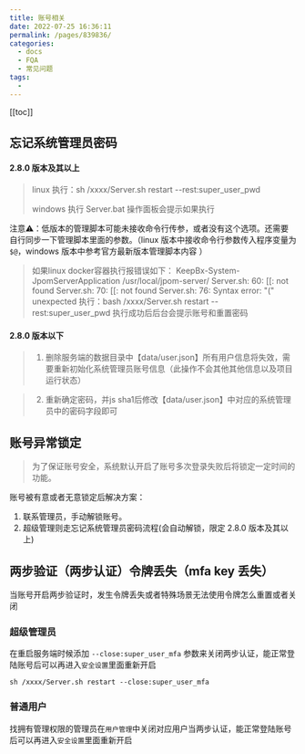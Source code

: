 ```yaml
---
title: 账号相关
date: 2022-07-25 16:36:11
permalink: /pages/839836/
categories:
  - docs
  - FQA
  - 常见问题
tags:
  - 
---
```


[[toc]]

## 忘记系统管理员密码

#### 2.8.0 版本及其以上

> linux 执行：sh /xxxx/Server.sh restart --rest:super_user_pwd
>
> windows 执行 Server.bat 操作面板会提示如果执行

注意⚠️：低版本的管理脚本可能未接收命令行传参，或者没有这个选项。还需要自行同步一下管理脚本里面的参数。（linux 版本中接收命令行参数传入程序变量为 `$@`，windows 版本中参考官方最新版本管理脚本内容 ）
> 如果linux docker容器执行报错误如下：
> KeepBx-System-JpomServerApplication
/usr/local/jpom-server/
Server.sh: 60: [[: not found
Server.sh: 70: [[: not found
Server.sh: 76: Syntax error: "(" unexpected
> 执行：bash /xxxx/Server.sh restart --rest:super_user_pwd
> 执行成功后后台会提示账号和重置密码


#### 2.8.0 版本以下

> 1. 删除服务端的数据目录中【data/user.json】所有用户信息将失效，需要重新初始化系统管理员账号信息（此操作不会其他其他信息以及项目运行状态）

> 2. 重新确定密码，并js sha1后修改【data/user.json】中对应的系统管理员中的密码字段即可


## 账号异常锁定

> 为了保证账号安全，系统默认开启了账号多次登录失败后将锁定一定时间的功能。

账号被有意或者无意锁定后解决方案：

1. 联系管理员，手动解锁账号。
2. 超级管理则走忘记系统管理员密码流程(会自动解锁，限定 2.8.0 版本及其以上)

## 两步验证（两步认证）令牌丢失（mfa key 丢失）

当账号开启两步验证时，发生令牌丢失或者特殊场景无法使用令牌怎么重置或者关闭

### 超级管理员

在重启服务端时候添加 `--close:super_user_mfa` 参数来关闭两步认证，能正常登陆账号后可以再进入`安全设置`里面重新开启

```shell
sh /xxxx/Server.sh restart --close:super_user_mfa
```

### 普通用户

找拥有管理权限的管理员在`用户管理`中关闭对应用户当两步认证，能正常登陆账号后可以再进入`安全设置`里面重新开启
